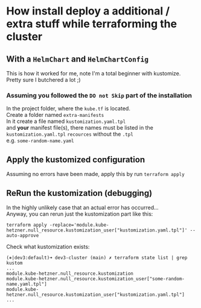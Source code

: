 # How install deploy a additional / extra stuff while terraforming the cluster

## With a `HelmChart` and `HelmChartConfig`

This is how it worked for me, note I'm a total beginner with kustomize.<br>
Pretty sure I butchered a lot ;)

### Assuming you followed the `DO not Skip` part of the installation

In the project folder, where the `kube.tf` is located.<br>
Create a folder named `extra-manifests`<br>
In it create a file named `kustomization.yaml.tpl`<br>
and **your** manifest file(s), there names must be listed in the `kustomization.yaml.tpl` `recources` without the `.tpl`<br>
e.g. `some-random-name.yaml`

## Apply the kustomized configuration

Assuming no errors have been made, apply this by run `terraform apply`<br>

## ReRun the kustomization (debugging)

In the highly unlikely case that an actual error has occurred...<br>
Anyway, you can rerun just the kustomization part like this:

    terraform apply -replace='module.kube-hetzner.null_resource.kustomization_user["kustomization.yaml.tpl"]' --auto-approve

Check what kustomization exists:

    (⎈|dev3:default)➜ dev3-cluster (main) ✗ terraform state list | grep kustom
    ...
    module.kube-hetzner.null_resource.kustomization
    module.kube-hetzner.null_resource.kustomization_user["some-random-name.yaml.tpl"]
    module.kube-hetzner.null_resource.kustomization_user["kustomization.yaml.tpl"]
    ...
